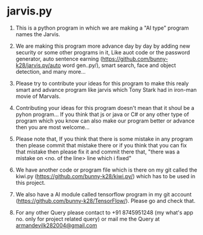 # jarvis.py
1. This is a python program in which we are making a "AI type" program names the Jarvis.

2. We are making this program more advance day by day by adding new security or some other programs in it, Like auot code or the password generator, auto sentence 
  earning (https://github.com/bunny-k28/jarvis.py/auto word gen..py/), smart search, face and object detection, and many more...
  
3. Please try to contribute your ideas for this program to make this realy smart and advance program like jarvis which Tony Stark had in iron-man movie of Marvals.

4. Contributing your ideas for this program doesn't mean that it shoul be a pyhon program... If you think that js or java or C# or any other type of program which you know can
  also make our program better or advance then you are most welcome...
    
5. Please note that, If you think that there is some mistake in any program then please commit that mistake there or if you think that you can fix that mistake then please fix it
  and commit there that, "there was a mistake on <no. of the line> line which i fixed"

6. We have another code or program file which is there on my git called the kiwi.py (https://github.com/bunny-k28/kiwi.py/) which has to be used in this project.

7. We also have a AI module called tensorflow program in my git account (https://github.com/bunny-k28/TensorFlow/). Please go and check that.

8. For any other Query please contact to +91 8745951248 (my what's app no. only for project related query) or mail me the Query at armandevilk282004@gmail.com
